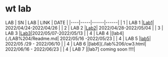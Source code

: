 # wt lab 
LAB
| SN | LAB | LINK | DATE |
|----|-----|------|------|
| 1  | LAB 1 |[Lab1](./Lab%201/Readme.md)| 2022/04/24-2022/04/26 |
| 2  | LAB 2 |[Lab2](./Lab%202/Readme.md)| 2022/04/28-2022/05/04 |
| 3  | LAB 3 |[Lab3](./Lab%203/Readme.md)|2022/05/07-2022/05/13 |
| 4  | LAB 4 |[lab4](./LAB%204/Readme.md| 2022/05/16 -2022/05/23 | 
| 4  | LAB 5 |[lab5](./LAB%205/Readme.md)| 2022/05 /29 - 2022/06/10 |
| 4  | LAB 6 |[lab6](./lab%206/cw3.html|   2022/06/16 - 2022/06/23 |
| 4  | LAB 7 |[lab7] coming soon !!!!|